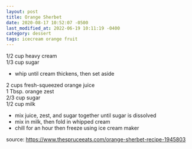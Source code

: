 ```yaml
---
layout: post
title: Orange Sherbet
date: 2020-08-17 10:52:07 -0500
last_modified_at: 2022-06-19 10:11:19 -0400
category: dessert
tags: icecream orange fruit
---
```

1/2 cup heavy cream  
1/3 cup sugar  
* whip until cream thickens, then set aside

2 cups fresh-squeezed orange juice  
1 Tbsp. orange zest  
2/3 cup sugar  
1/2 cup milk
* mix juice, zest, and sugar together until sugar is dissolved
* mix in milk, then fold in whipped cream
* chill for an hour then freeze using ice cream maker

source: <https://www.thespruceeats.com/orange-sherbet-recipe-1945803>
